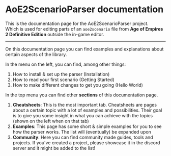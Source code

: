 # AoE2ScenarioParser documentation

This is the documentation page for the AoE2ScenarioParser project.  
Which is used for editing parts of an `aoe2scenario` file from **Age of Empires 2 
Definitive Edition** outside the in-game editor.  

---

On this documentation page you can find examples and explanations about certain aspects of the library.

In the menu on the left, you can find, among other things:

1. How to install & set up the parser (Installation)
2. How to read your first scenario (Getting Started)
3. How to make different changes to get you going (Hello World)

In the top menu you can find other **sections** of this documentation page.

1. **Cheatsheets**: This is the most important tab. 
    Cheatsheets are pages about a certain topic with a lot of examples and possibilities. 
    Their goal is to give you some insight in what you can achieve with the topics (shown on the left when on that tab)
2. **Examples**: This page has some short & simple examples for you to see how the parser works. 
    The list will (eventually) be expanded upon
3. **Community**: Here you can find community made guides, tools and projects. 
    If you've created a project, please showcase it in the discord server and it might be added to the list!
